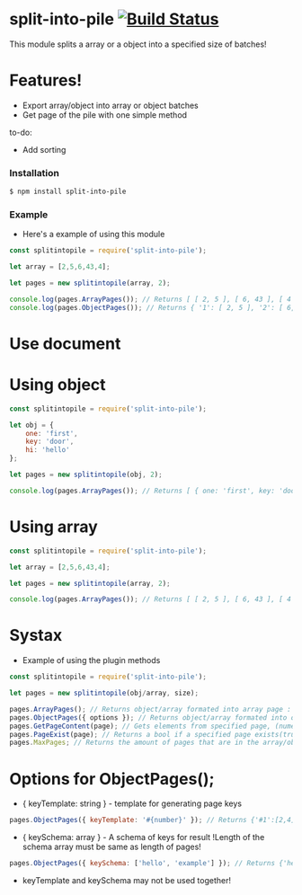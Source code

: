 # split-into-pile [![Build Status](https://travis-ci.org/Pliexe/split-into-pile.svg?branch=master)](https://travis-ci.org/Pliexe/split-into-pile)

This module splits a array or a object into a specified size of batches!

# Features!

  - Export array/object into array or object batches
  - Get page of the pile with one simple method


to-do:
  - Add sorting


### Installation

```sh
$ npm install split-into-pile
```

### Example
   - Here's a example of using this module
```js
const splitintopile = require('split-into-pile');

let array = [2,5,6,43,4];

let pages = new splitintopile(array, 2);

console.log(pages.ArrayPages()); // Returns [ [ 2, 5 ], [ 6, 43 ], [ 4 ] ]
console.log(pages.ObjectPages()); // Returns { '1': [ 2, 5 ], '2': [ 6, 43 ], '3': [ 4 ] }
```

# Use document
# Using object
```js
const splitintopile = require('split-into-pile');

let obj = {
    one: 'first',
    key: 'door',
    hi: 'hello'
};

let pages = new splitintopile(obj, 2);

console.log(pages.ArrayPages()); // Returns [ { one: 'first', key: 'door' }, { hi: 'hello' } ]

```
# Using array
```js
const splitintopile = require('split-into-pile');

let array = [2,5,6,43,4];

let pages = new splitintopile(array, 2);

console.log(pages.ArrayPages()); // Returns [ [ 2, 5 ], [ 6, 43 ], [ 4 ] ]
```
# Systax
  - Example of using the plugin methods
```js
const splitintopile = require('split-into-pile');

let pages = new splitintopile(obj/array, size);

pages.ArrayPages(); // Returns object/array formated into array page : [[2,4], [3,5]]
pages.ObjectPages({ options }); // Returns object/array formated into object page : {'1':[2,4], '2': [3,5]}
pages.GetPageContent(page); // Gets elements from specified page, (numeric input)
pages.PageExist(page); // Returns a bool if a specified page exists(true) or not(false)
pages.MaxPages; // Returns the amount of pages that are in the array/object
```
# Options for ObjectPages();
  - { keyTemplate: string } - template for generating page keys
```js
pages.ObjectPages({ keyTemplate: '#{number}' }); // Returns {'#1':[2,4], '#2': [3,5]}
```
  - { keySchema: array } - A schema of keys for result !Length of the schema array must be same as length of pages!
```js
pages.ObjectPages({ keySchema: ['hello', 'example'] }); // Returns {'hello':[2,4], 'example': [3,5]}
```
  - keyTemplate and keySchema may not be used together!
